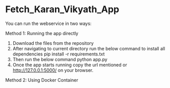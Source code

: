 # Fetch_Karan_Vikyath_App

You can run the webservice in two ways:

Method 1: Running the app directly
1. Download the files from the repository
2. After navigating to current directory run the below command to install all dependencies
   pip install -r requirements.txt
3. Then run the below command
   python app.py
4. Once the app starts running copy the url mentioned or http://127.0.0.1:5000/ on your browser.
   
Method 2: Using Docker Container

